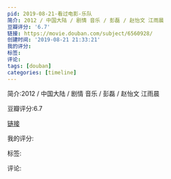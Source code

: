 ```yaml
---
pid: 2019-08-21-看过电影-乐队
简介: 2012 / 中国大陆 / 剧情 音乐 / 彭磊 / 赵怡文 江雨晨
豆瓣评分: '6.7'
链接: https://movie.douban.com/subject/6560928/
创建时间: '2019-08-21 21:33:21'
我的评分:
标签:
评论:
tags: [douban]
categories: [timeline]
---
```

简介:2012 / 中国大陆 / 剧情 音乐 / 彭磊 / 赵怡文 江雨晨

豆瓣评分:6.7

[链接](https://movie.douban.com/subject/6560928/)

我的评分:

标签:

评论:

